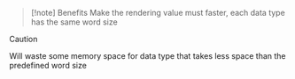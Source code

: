 >[!note] Benefits
>Make the rendering value must faster, each data type has the same word size

>[!caution]
>Will waste some memory space for data type that takes less space than the predefined word size